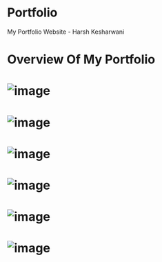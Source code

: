 # Portfolio

My Portfolio Website - Harsh Kesharwani

# Overview Of My Portfolio

# ![image](https://github.com/harshgithup/Portfolio/assets/116560172/0da3d9d9-4718-4473-8b0c-b0e41029048f)

# ![image](https://github.com/harshgithup/Portfolio/assets/116560172/fbc69656-2d52-4bdd-ab3c-81c54cfb6546)

# ![image](https://github.com/harshgithup/Portfolio/assets/116560172/40550cb4-5c59-4de5-b26e-e9c3c595ae8b)

# ![image](https://github.com/harshgithup/Portfolio/assets/116560172/f3bbe6c3-6ac2-4623-b07b-962e90de62e3)

# ![image](https://github.com/harshgithup/Portfolio/assets/116560172/81cfaf18-c4f1-4927-bbf6-47c77df8b07a)

# ![image](https://github.com/harshgithup/Portfolio/assets/116560172/8c9c58ed-0f8d-46c9-92fb-6f9314e4cac8)
